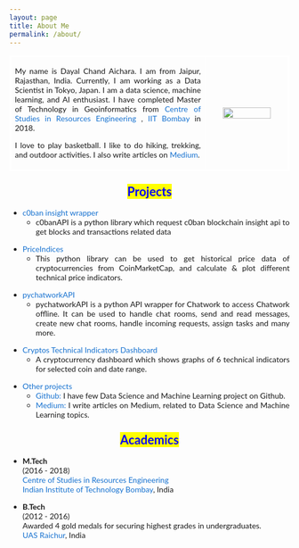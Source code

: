 ```yaml
---
layout: page
title: About Me
permalink: /about/
---
```


<style type="text/css">
    
    a {
      color: #1772d0;
      text-decoration: none;
    }
    
    a:focus,
    a:hover {
      color: #f09228;
      text-decoration: none;
    }
    
    body,
    td,
    th,
    tr,
    p,
    i,
    a {
      font-family: 'Lato', Verdana, Helvetica, sans-serif;
      font-size: 14px;
      text-align:justify;
    }
    
    strong {
      font-family: 'Lato', Verdana, Helvetica, sans-serif;
      font-size: 14px;
    }
    
    heading {
      font-family: 'Lato', Verdana, Helvetica, sans-serif;
      font-size: 22px;
    }
    
    papertitle {
      font-family: 'Lato', Verdana, Helvetica, sans-serif;
      font-size: 14px;
      font-weight: 700
    }
    
    name {
      font-family: 'Lato', Verdana, Helvetica, sans-serif;
      font-size: 32px;
    }
    

    table{
        border-collapse: collapse;
	border-spacing: 0;
	border:2px solid #ffffff;
    }
    th{
	border:1px solid #ffffff;
    }
    td{
	border:1px solid #ffffff;
    }
    tr{
	border:1px solid #ffffff;
    }
</style>

<table width="100%" align="center" border="0" cellspacing="0" cellpadding="0">
      <tr>
        <td width="70%" valign="middle">
          <p align="center">
          </p>
          <p>My name is Dayal Chand Aichara. I am from Jaipur, Rajasthan, India. Currently, I am working as a Data Scientist in Tokyo, Japan. I am a data science, machine learning, and AI enthusiast. I have completed Master of Technology in Geoinformatics from <a href='https://www.csre.iitb.ac.in'> Centre of Studies in Resources Engineering </a>, <a href='https://www.iitb.ac.in'> IIT Bombay</a> in 2018.
          </p>
          <p>
	     I love to play basketball. I like to do hiking, trekking, and outdoor activities. I also write articles on <a href ='https://medium.com/@dcaichara'>Medium</a>.
          </p>
        </td>
        <td width="30%">
          <center><img src="{{site.baseurl}}/assets/images/me.jpg" style="width:80%;"></center>
        </td>
      </tr>
</table>
        


### <center><heading style ='background:yellow;color:blue'>Projects</heading> </center>
<p>
<ul>
<li>
<a href="https://pypi.org/project/c0banAPI/"> c0ban insight wrapper </a> <br/>
    
   <ul>
    <li>c0banAPI is a python library which request c0ban blockchain insight api to get blocks and transactions related data </li>
    </ul>

</li>
</ul>

<ul>
<li>
<a href='https://pypi.org/project/PriceIndices/'>PriceIndices</a> <br/>

   <ul>
   <li>This python library can be used to get historical price data of cryptocurrencies from CoinMarketCap, and calculate & plot different technical price indicators.</li>
   </ul>
</li>
</ul>

<ul>
<li>
<a href='https://pypi.org/project/pychatworkAPI/'>pychatworkAPI</a> <br/>

   <ul>
   <li> pychatworkAPI is a python API wrapper for Chatwork to access Chatwork offline. It can be used to handle chat rooms, send and read messages, create new chat rooms, handle incoming requests, assign tasks and many more. </li>
   </ul>
</li>
</ul>

<ul>
<li>
<a href='https://crypto-price-indicators.herokuapp.com//'>Cryptos Technical Indicators Dashboard</a> <br/>

   <ul>
   <li> A cryptocurrency dashboard which shows graphs of 6 technical indicators for selected coin and date range. </li>
   </ul>
</li>
</ul>

<ul>
<li>
<a href='https://www.github.com/dc-aichara'>Other projects</a> <br/>

   <ul>
   <li> <a href='https://www.github.com/dc-aichara'>Github: </a> I have few Data Science and Machine Learning project on Github. </li>
   <li> <a href='https://medium.com/@dcaichara'>Medium: </a> I write articles on Medium, related to Data Science and Machine Learning topics.  </li>
   </ul>
</li>
</ul>
</p>


###  <center><heading style ='background:yellow;color:blue'>Academics</heading> </center>
      
- **M.Tech** <br/>
    (2016 - 2018) <br/>
    [Centre of Studies in Resources Engineering](https://csre.iitb.ac.in) <br/>
    [Indian Institute of Technology Bombay](https://iitb.ac.in), India <br/>

      
- **B.Tech** <br/>
    (2012 - 2016) <br/>
    Awarded 4 gold medals for securing highest grades in undergraduates.<br/> 
    [UAS Raichur](https://www.uasraichur.edu.in/index.php/en/), India <br/>
  

